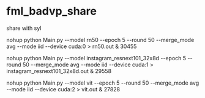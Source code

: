 # fml_badvp_share
share with syl




nohup python Main.py --model rn50 --epoch 5 --round 50 --merge_mode avg --mode iid --device cuda:0  > rn50.out &
30455


nohup python Main.py --model instagram_resnext101_32x8d --epoch 5 --round 50 --merge_mode avg --mode iid --device cuda:1  > instagram_resnext101_32x8d.out &
29558


nohup python Main.py --model vit --epoch 5 --round 50 --merge_mode avg --mode iid --device cuda:2  > vit.out &
27828
